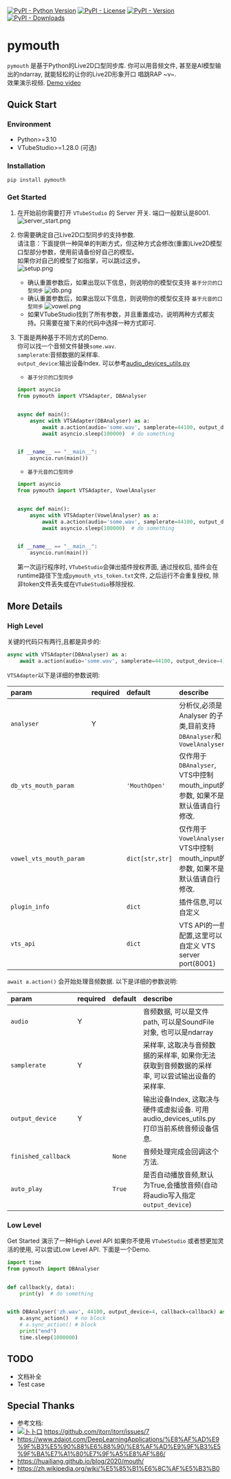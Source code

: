 [![PyPI - Python Version](https://img.shields.io/pypi/pyversions/pymouth)]()
[![PyPI - License](https://img.shields.io/pypi/l/pymouth)](https://github.com/organics2016/pymouth/blob/master/LICENSE)
[![PyPI - Version](https://img.shields.io/pypi/v/pymouth?color=green)](https://pypi.org/project/pymouth/)
[![PyPI - Downloads](https://img.shields.io/pypi/dm/pymouth)](https://pypi.org/project/pymouth/)

# pymouth

`pymouth` 是基于Python的Live2D口型同步库. 你可以用音频文件, 甚至是AI模型输出的ndarray, 就能轻松的让你的Live2D形象开口
唱跳RAP ~v~.<br>
效果演示视频.
[Demo video](https://www.bilibili.com/video/BV1nKGoeJEQY/?vd_source=49279a5158cf4b9566102c7e3806c231)

## Quick Start

### Environment

- Python>=3.10
- VTubeStudio>=1.28.0 (可选)

### Installation

```shell
pip install pymouth
```

### Get Started

1. 在开始前你需要打开 `VTubeStudio` 的 Server 开关. 端口一般默认是8001.<br>
   ![server_start.png](https://github.com/organics2016/pymouth/blob/master/screenshot/server_start.png)
2. 你需要确定自己Live2D口型同步的支持参数.<br>
   请注意：下面提供一种简单的判断方式，但这种方式会修改(重置)Live2D模型口型部分参数，使用前请备份好自己的模型。<br>
   如果你对自己的模型了如指掌，可以跳过这步。<br>
   ![setup.png](https://github.com/organics2016/pymouth/blob/master/screenshot/setup.png)
    - 确认重置参数后，如果出现以下信息，则说明你的模型仅支持 `基于分贝的口型同步`
      ![db.png](https://github.com/organics2016/pymouth/blob/master/screenshot/db.png)
    - 确认重置参数后，如果出现以下信息，则说明你的模型仅支持 `基于元音的口型同步`
      ![vowel.png](https://github.com/organics2016/pymouth/blob/master/screenshot/vowel.png)
    - 如果VTubeStudio找到了所有参数，并且重置成功，说明两种方式都支持。只需要在接下来的代码中选择一种方式即可.

3. 下面是两种基于不同方式的Demo.<br>
   你可以找一个音频文件替换`some.wav`.<br>
   `samplerate`:音频数据的采样率.<br>
   `output_device`:输出设备Index.
   可以参考[audio_devices_utils.py](https://github.com/organics2016/pymouth/blob/master/src/pymouth/audio_devices_utils.py)<br>
    - `基于分贝的口型同步`
    ```python
    import asyncio
    from pymouth import VTSAdapter, DBAnalyser
    
    
    async def main():
        async with VTSAdapter(DBAnalyser) as a:
            await a.action(audio='some.wav', samplerate=44100, output_device=4)
            await asyncio.sleep(100000)  # do something
    
    
    if __name__ == "__main__":
        asyncio.run(main())
    ```

    - `基于元音的口型同步`
    ```python
    import asyncio
    from pymouth import VTSAdapter, VowelAnalyser
    
    
    async def main():
        async with VTSAdapter(VowelAnalyser) as a:
            await a.action(audio='some.wav', samplerate=44100, output_device=4)
            await asyncio.sleep(100000)  # do something
    
    
    if __name__ == "__main__":
        asyncio.run(main())
    ```

   第一次运行程序时, `VTubeStudio`会弹出插件授权界面, 通过授权后, 插件会在runtime路径下生成`pymouth_vts_token.txt`文件,
   之后运行不会重复授权, 除非token文件丢失或在`VTubeStudio`移除授权.<br>

## More Details

### High Level

关键的代码只有两行,且都是异步的:

```python
async with VTSAdapter(DBAnalyser) as a:
    await a.action(audio='some.wav', samplerate=44100, output_device=4)
```

`VTSAdapter`以下是详细的参数说明:

| param                   | required | default         | describe                                                 |
|:------------------------|:---------|:----------------|:---------------------------------------------------------|
| `analyser`              | Y        |                 | 分析仪,必须是 Analyser 的子类,目前支持`DBAnalyser`和`VowelAnalyser`    |
| `db_vts_mouth_param`    |          | `'MouthOpen'`   | 仅作用于`DBAnalyser`, VTS中控制mouth_input的参数, 如果不是默认值请自行修改.    |
| `vowel_vts_mouth_param` |          | `dict[str,str]` | 仅作用于`VowelAnalyser`, VTS中控制mouth_input的参数, 如果不是默认值请自行修改. |
| `plugin_info`           |          | `dict`          | 插件信息,可以自定义                                               |
| `vts_api`               |          | `dict`          | VTS API的一些配置,这里可以自定义 VTS server port(8001)               |

`await a.action()` 会开始处理音频数据. 以下是详细的参数说明:

| param               | required | default | describe                                                        |
|:--------------------|:---------|:--------|:----------------------------------------------------------------|
| `audio`             | Y        |         | 音频数据, 可以是文件path, 可以是SoundFile对象, 也可以是ndarray                    |
| `samplerate`        | Y        |         | 采样率, 这取决与音频数据的采样率, 如果你无法获取到音频数据的采样率, 可以尝试输出设备的采样率.              |
| `output_device`     | Y        |         | 输出设备Index, 这取决与硬件或虚拟设备. 可用 audio_devices_utils.py 打印当前系统音频设备信息. |
| `finished_callback` |          | `None`  | 音频处理完成会回调这个方法.                                                  |
| `auto_play`         |          | `True`  | 是否自动播放音频,默认为True,会播放音频(自动将audio写入指定`output_device`)             |

### Low Level

Get Started 演示了一种High Level API 如果你不使用 `VTubeStudio` 或者想更加灵活的使用, 可以尝试Low Level API. 下面是一个Demo.

```python
import time
from pymouth import DBAnalyser


def callback(y, data):
    print(y)  # do something


with DBAnalyser('zh.wav', 44100, output_device=4, callback=callback) as a:
    a.async_action()  # no block
    # a.sync_action() # block
    print("end")
    time.sleep(1000000)
```

## TODO

- 文档补全
- Test case

## Special Thanks

- 参考文档:
- [![](https://avatars.githubusercontent.com/u/1933673?s=40)卜卜口](https://github.com/itorr)
  https://github.com/itorr/itorr/issues/7
- https://www.zdaiot.com/DeepLearningApplications/%E8%AF%AD%E9%9F%B3%E5%90%88%E6%88%90/%E8%AF%AD%E9%9F%B3%E5%9F%BA%E7%A1%80%E7%9F%A5%E8%AF%86/
- https://huailiang.github.io/blog/2020/mouth/
- https://zh.wikipedia.org/wiki/%E5%85%B1%E6%8C%AF%E5%B3%B0
